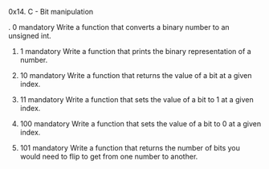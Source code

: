 0x14. C - Bit manipulation


. 0
mandatory
Write a function that converts a binary number to an unsigned int.



1. 1
mandatory
Write a function that prints the binary representation of a number.



2. 10
mandatory
Write a function that returns the value of a bit at a given index.



3. 11
mandatory
Write a function that sets the value of a bit to 1 at a given index.


4. 100
mandatory
Write a function that sets the value of a bit to 0 at a given index.



5. 101
mandatory
Write a function that returns the number of bits you would need to flip to get from one number to another.


